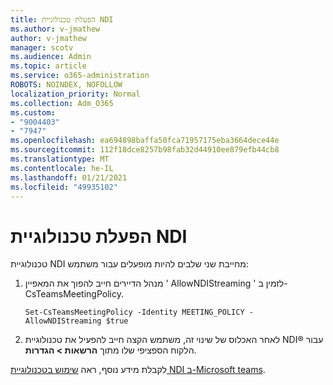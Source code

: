 ```yaml
---
title: הפעלת טכנולוגיית NDI
ms.author: v-jmathew
author: v-jmathew
manager: scotv
ms.audience: Admin
ms.topic: article
ms.service: o365-administration
ROBOTS: NOINDEX, NOFOLLOW
localization_priority: Normal
ms.collection: Adm_O365
ms.custom:
- "9004403"
- "7947"
ms.openlocfilehash: ea694898baffa50fca71957175eba3664dece44e
ms.sourcegitcommit: 112f18dce8257b98fab32d44910ee879efb44cb8
ms.translationtype: MT
ms.contentlocale: he-IL
ms.lasthandoff: 01/21/2021
ms.locfileid: "49935102"
---
```

# <a name="turn-on-ndi-technology"></a>הפעלת טכנולוגיית NDI

טכנולוגיית NDI מחייבת שני שלבים להיות מופעלים עבור משתמש:

1. מנהל הדיירים חייב להפוך את המאפיין ' AllowNDIStreaming ' לזמין ב-CsTeamsMeetingPolicy.

    `Set-CsTeamsMeetingPolicy -Identity MEETING_POLICY -AllowNDIStreaming $true`

2. לאחר האכלוס של שינוי זה, משתמש הקצה חייב להפעיל את טכנולוגיית NDI® עבור הלקוח הספציפי שלו מתוך **הרשאות > הגדרות**.

לקבלת מידע נוסף, ראה [שימוש בטכנולוגיית NDI ב-Microsoft teams](https://docs.microsoft.com/microsoftteams/use-ndi-in-meetings).
